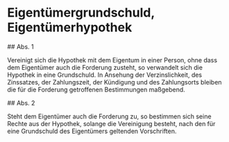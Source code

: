 # Eigentümergrundschuld, Eigentümerhypothek



\#\# Abs. 1

 Vereinigt sich die Hypothek mit dem Eigentum in einer Person, ohne dass dem Eigentümer auch die Forderung zusteht, so verwandelt sich die Hypothek in eine Grundschuld. In Ansehung der Verzinslichkeit, des Zinssatzes, der Zahlungszeit, der Kündigung und des Zahlungsorts bleiben die für die Forderung getroffenen Bestimmungen maßgebend.

\#\# Abs. 2

 Steht dem Eigentümer auch die Forderung zu, so bestimmen sich seine Rechte aus der Hypothek, solange die Vereinigung besteht, nach den für eine Grundschuld des Eigentümers geltenden Vorschriften. 

